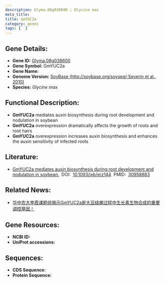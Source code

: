 ```yaml
---
description: Glyma.08g038600 ; Glycine max
meta_title:
title: GmYUC2a
category: genes
tags: [  ]
---
```


## Gene Details:
- **Gene ID:**	[Glyma.08g038600](https://www.maizegdb.org/gene_center/gene/Glyma.08g038600)
- **Gene Symbol:** GmYUC2a
- **Gene Name:** 
- **Genome Version:** [SoyBase (http://soybase.org/soyseq/;Severin et al., 2010)]()
- **Species:** *Glycine max*

## Functional Description:
   - **GmYUC2a** mediates auxin biosynthesis during root development and nodulation in soybean
   - **GmYUC2a** overexpression dramatically affects the growth of roots and root hairs
   - **GmYUC2a** overexpression increases auxin biosynthesis and enhances the auxin sensitivity of infected roots

## Literature:
   - [GmYUC2a mediates auxin biosynthesis during root development and nodulation in soybean.]( https://academic.oup.com/jxb/article/70/12/3165/5432295?login=false#supplementary-data)&nbsp;&nbsp;DOI:&nbsp;&nbsp;[10.1093/jxb/erz144](https://academic.oup.com/jxb/article/70/12/3165/5432295?login=false#supplementary-data)&nbsp;&nbsp;PMID:&nbsp;&nbsp;[30958883](https://pubmed.ncbi.nlm.nih.gov/30958883/)

## Related News:
   - [华中农大李霞课题组揭示GmYUC2a是大豆结瘤过程中生长素生物合成的重要调控基因！](https://mp.weixin.qq.com/s?__biz=Mzg3MDEwNDEyMg==&mid=2247484443&idx=2&sn=e2a7778b1da2167598c48440395a241f&chksm=ce93a94ef9e42058517d265e3b09197c9a78ae7092deb11126095b2783a5e07de8e663fac8b5&scene=27#wechat_redirect)

## Gene Resources:
- **NCBI ID:** [](https://www.ncbi.nlm.nih.gov/gene/?term=)
- **UniProt accessions:** [](https://www.uniprot.org/uniprotkb//entry)

## Sequences:
- **CDS Sequence:**
- **Protein Sequence:**
